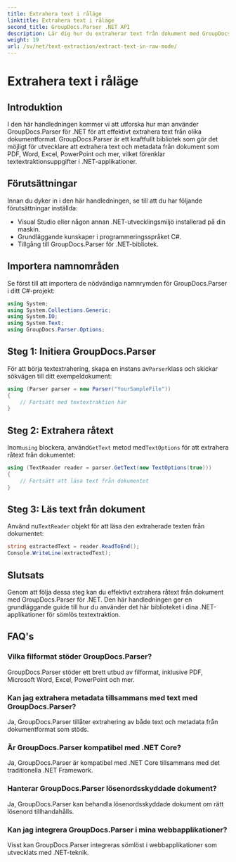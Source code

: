 ```yaml
---
title: Extrahera text i råläge
linktitle: Extrahera text i råläge
second_title: GroupDocs.Parser .NET API
description: Lär dig hur du extraherar text från dokument med GroupDocs.Parser för .NET. Enkel, effektiv och sömlös textextraktion i dina .NET-applikationer.
weight: 19
url: /sv/net/text-extraction/extract-text-in-raw-mode/
---
```


# Extrahera text i råläge

## Introduktion
I den här handledningen kommer vi att utforska hur man använder GroupDocs.Parser för .NET för att effektivt extrahera text från olika dokumentformat. GroupDocs.Parser är ett kraftfullt bibliotek som gör det möjligt för utvecklare att extrahera text och metadata från dokument som PDF, Word, Excel, PowerPoint och mer, vilket förenklar textextraktionsuppgifter i .NET-applikationer.
## Förutsättningar
Innan du dyker in i den här handledningen, se till att du har följande förutsättningar inställda:
- Visual Studio eller någon annan .NET-utvecklingsmiljö installerad på din maskin.
- Grundläggande kunskaper i programmeringsspråket C#.
- Tillgång till GroupDocs.Parser för .NET-bibliotek.

## Importera namnområden
Se först till att importera de nödvändiga namnrymden för GroupDocs.Parser i ditt C#-projekt:
```csharp
using System;
using System.Collections.Generic;
using System.IO;
using System.Text;
using GroupDocs.Parser.Options;
```
## Steg 1: Initiera GroupDocs.Parser
 För att börja textextrahering, skapa en instans av`Parser`klass och skickar sökvägen till ditt exempeldokument:
```csharp
using (Parser parser = new Parser("YourSampleFile"))
{
    // Fortsätt med textextraktion här
}
```
## Steg 2: Extrahera råtext
 Inom`using` blockera, använd`GetText` metod med`TextOptions` för att extrahera råtext från dokumentet:
```csharp
using (TextReader reader = parser.GetText(new TextOptions(true)))
{
    // Fortsätt att läsa text från dokumentet
}
```
## Steg 3: Läs text från dokument
 Använd nu`TextReader` objekt för att läsa den extraherade texten från dokumentet:
```csharp
string extractedText = reader.ReadToEnd();
Console.WriteLine(extractedText);
```

## Slutsats
Genom att följa dessa steg kan du effektivt extrahera råtext från dokument med GroupDocs.Parser för .NET. Den här handledningen ger en grundläggande guide till hur du använder det här biblioteket i dina .NET-applikationer för sömlös textextraktion.

## FAQ's
### Vilka filformat stöder GroupDocs.Parser?
GroupDocs.Parser stöder ett brett utbud av filformat, inklusive PDF, Microsoft Word, Excel, PowerPoint och mer.
### Kan jag extrahera metadata tillsammans med text med GroupDocs.Parser?
Ja, GroupDocs.Parser tillåter extrahering av både text och metadata från dokumentformat som stöds.
### Är GroupDocs.Parser kompatibel med .NET Core?
Ja, GroupDocs.Parser är kompatibel med .NET Core tillsammans med det traditionella .NET Framework.
### Hanterar GroupDocs.Parser lösenordsskyddade dokument?
Ja, GroupDocs.Parser kan behandla lösenordsskyddade dokument om rätt lösenord tillhandahålls.
### Kan jag integrera GroupDocs.Parser i mina webbapplikationer?
Visst kan GroupDocs.Parser integreras sömlöst i webbapplikationer som utvecklats med .NET-teknik.